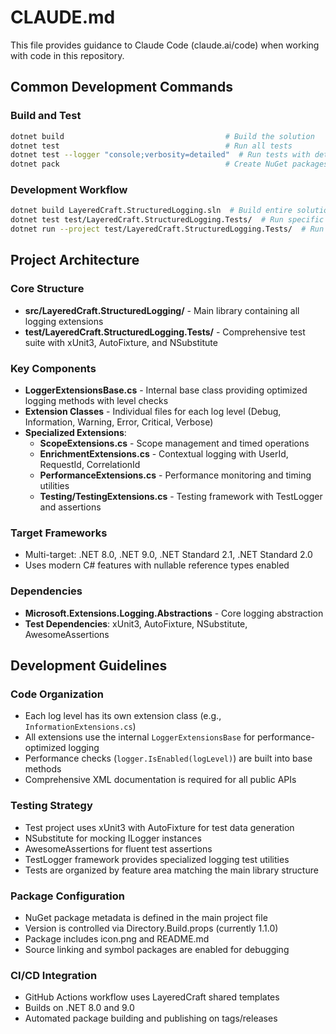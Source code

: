 # CLAUDE.md

This file provides guidance to Claude Code (claude.ai/code) when working with code in this repository.

## Common Development Commands

### Build and Test
```bash
dotnet build                                    # Build the solution
dotnet test                                     # Run all tests
dotnet test --logger "console;verbosity=detailed"  # Run tests with detailed output
dotnet pack                                     # Create NuGet packages
```

### Development Workflow
```bash
dotnet build LayeredCraft.StructuredLogging.sln  # Build entire solution
dotnet test test/LayeredCraft.StructuredLogging.Tests/  # Run specific test project
dotnet run --project test/LayeredCraft.StructuredLogging.Tests/  # Run test project directly
```

## Project Architecture

### Core Structure
- **src/LayeredCraft.StructuredLogging/** - Main library containing all logging extensions
- **test/LayeredCraft.StructuredLogging.Tests/** - Comprehensive test suite with xUnit3, AutoFixture, and NSubstitute

### Key Components
- **LoggerExtensionsBase.cs** - Internal base class providing optimized logging methods with level checks
- **Extension Classes** - Individual files for each log level (Debug, Information, Warning, Error, Critical, Verbose)
- **Specialized Extensions**:
  - **ScopeExtensions.cs** - Scope management and timed operations
  - **EnrichmentExtensions.cs** - Contextual logging with UserId, RequestId, CorrelationId
  - **PerformanceExtensions.cs** - Performance monitoring and timing utilities
  - **Testing/TestingExtensions.cs** - Testing framework with TestLogger and assertions

### Target Frameworks
- Multi-target: .NET 8.0, .NET 9.0, .NET Standard 2.1, .NET Standard 2.0
- Uses modern C# features with nullable reference types enabled

### Dependencies
- **Microsoft.Extensions.Logging.Abstractions** - Core logging abstraction
- **Test Dependencies**: xUnit3, AutoFixture, NSubstitute, AwesomeAssertions

## Development Guidelines

### Code Organization
- Each log level has its own extension class (e.g., `InformationExtensions.cs`)
- All extensions use the internal `LoggerExtensionsBase` for performance-optimized logging
- Performance checks (`logger.IsEnabled(logLevel)`) are built into base methods
- Comprehensive XML documentation is required for all public APIs

### Testing Strategy
- Test project uses xUnit3 with AutoFixture for test data generation
- NSubstitute for mocking ILogger instances
- AwesomeAssertions for fluent test assertions
- TestLogger framework provides specialized logging test utilities
- Tests are organized by feature area matching the main library structure

### Package Configuration
- NuGet package metadata is defined in the main project file
- Version is controlled via Directory.Build.props (currently 1.1.0)
- Package includes icon.png and README.md
- Source linking and symbol packages are enabled for debugging

### CI/CD Integration
- GitHub Actions workflow uses LayeredCraft shared templates
- Builds on .NET 8.0 and 9.0
- Automated package building and publishing on tags/releases